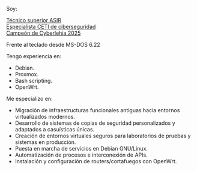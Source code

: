 Soy:  

[Técnico superior ASIR](https://www.boe.es/buscar/doc.php?id=BOE-A-2009-18355)  
[Especialista CETI de ciberseguridad](https://www.boe.es/diario_boe/txt.php?id=BOE-A-2020-4963)  
[Campeón de Cyberlehia 2025](https://x.com/tknika/status/1907803503331865084)  
  
Frente al teclado desde MS-DOS 6.22

Tengo experiencia en:

 - Debian.
 - Proxmox.
 - Bash scripting.
 - OpenWrt.

Me especializo en:

- Migración de infraestructuras funcionales antiguas hacia entornos virtualizados modernos.
- Desarrollo de sistemas de copias de seguridad personalizados y adaptados a casuísticas únicas.
- Creación de entornos virtuales seguros para laboratorios de pruebas y sistemas en producción.
- Puesta en marcha de servicios en Debian GNU/Linux.
- Automatización de procesos e interconexión de APIs.
- Instalación y configuración de routers/cortafuegos con OpenWrt.
